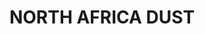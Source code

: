 ---
layout: product
title: "NORTH AFRICA DUST"
price: "500" 
desc: "Emajl Efekat"
img_path: "/assets/img/A.MIG-1404.webp"
brand: "AMMO"
available: false
special_offer: false
new: false
soon: false
cat: "060000"
subcat: "060600"
subsubcat: "00"
sifra: "A.MIG-1404"
popular: false
spec: false
---